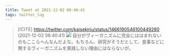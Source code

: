 ```yaml
---
title: Tweet at 2021-12-02 08:40:41
tags: twitter_log
---
```


> [!CITE] https://twitter.com/kaisekiriu/status/1466190546100449280 (2021-12-02 08:40:41)
> ![](https://twitter.com/kaisekiriu/status/1466190546100449280)
> 自分がヴィーガニズムに完全にははまれないのもここらへんなんだよな。もちろん、研究がそうだとして、食事などに関するヴィーガニズムを実践しない理由にはならないが。
